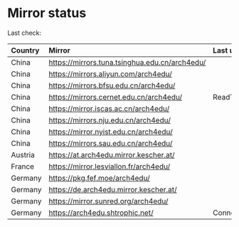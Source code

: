 <script src="./time.js"></script>
# Mirror status
Last check: <script type="text/javascript">localize(1752631871.0127912);</script>

|Country|Mirror|Last update|
|:------|:-----|:----------|
|China|https://mirrors.tuna.tsinghua.edu.cn/arch4edu/|<script type="text/javascript">localize(1752605421);</script>|
|China|https://mirrors.aliyun.com/arch4edu/|<script type="text/javascript">localize(1752605421);</script>|
|China|https://mirrors.bfsu.edu.cn/arch4edu/|<script type="text/javascript">localize(1752562191);</script>|
|China|https://mirrors.cernet.edu.cn/arch4edu/|ReadTimeout|
|China|https://mirror.iscas.ac.cn/arch4edu/|<script type="text/javascript">localize(1752605421);</script>|
|China|https://mirrors.nju.edu.cn/arch4edu/|<script type="text/javascript">localize(1752562191);</script>|
|China|https://mirror.nyist.edu.cn/arch4edu/|<script type="text/javascript">localize(1752562191);</script>|
|China|https://mirrors.sau.edu.cn/arch4edu/|<script type="text/javascript">localize(1752259981);</script>|
|Austria|https://at.arch4edu.mirror.kescher.at/|<script type="text/javascript">localize(1752605421);</script>|
|France|https://mirror.lesviallon.fr/arch4edu/|<script type="text/javascript">localize(1752605421);</script>|
|Germany|https://pkg.fef.moe/arch4edu/|<script type="text/javascript">localize(1752605421);</script>|
|Germany|https://de.arch4edu.mirror.kescher.at/|<script type="text/javascript">localize(1752605421);</script>|
|Germany|https://mirror.sunred.org/arch4edu/|<script type="text/javascript">localize(1752605421);</script>|
|Germany|https://arch4edu.shtrophic.net/|ConnectionError|

<script src="./tablefilter/tablefilter.js"></script>
<script src="./table.js"></script>